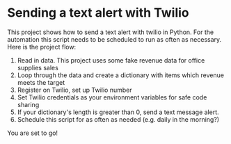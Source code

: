 # Sending a text alert with Twilio

This project shows how to send a text alert with twilio in Python. For the automation this script needs to be scheduled to run as often as necessary.
Here is the project flow:

1. Read in data. This project uses some fake revenue data for office supplies sales
2. Loop through the data and create a dictionary with items which revenue meets the target
3. Register on Twilio, set up Twilio number
4. Set Twilio credentials as your environment variables for safe code sharing
5. If your dictionary's length is greater than 0, send a text message alert. 
6. Schedule this script for as often as needed (e.g. daily in the morning?)

You are set to go!
